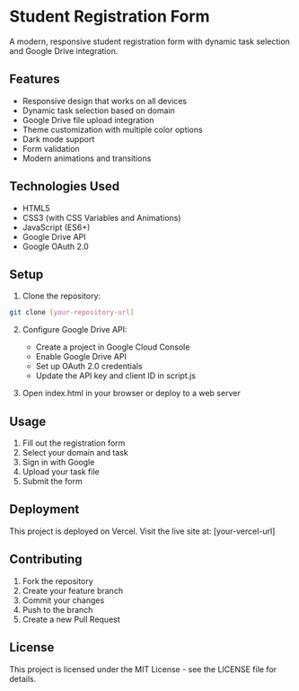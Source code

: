 # Student Registration Form

A modern, responsive student registration form with dynamic task selection and Google Drive integration.

## Features

- Responsive design that works on all devices
- Dynamic task selection based on domain
- Google Drive file upload integration
- Theme customization with multiple color options
- Dark mode support
- Form validation
- Modern animations and transitions

## Technologies Used

- HTML5
- CSS3 (with CSS Variables and Animations)
- JavaScript (ES6+)
- Google Drive API
- Google OAuth 2.0

## Setup

1. Clone the repository:
```bash
git clone [your-repository-url]
```

2. Configure Google Drive API:
   - Create a project in Google Cloud Console
   - Enable Google Drive API
   - Set up OAuth 2.0 credentials
   - Update the API key and client ID in script.js

3. Open index.html in your browser or deploy to a web server

## Usage

1. Fill out the registration form
2. Select your domain and task
3. Sign in with Google
4. Upload your task file
5. Submit the form

## Deployment

This project is deployed on Vercel. Visit the live site at: [your-vercel-url]

## Contributing

1. Fork the repository
2. Create your feature branch
3. Commit your changes
4. Push to the branch
5. Create a new Pull Request

## License

This project is licensed under the MIT License - see the LICENSE file for details. 
